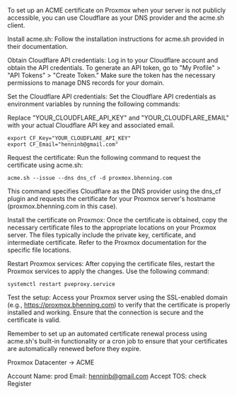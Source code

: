 To set up an ACME certificate on Proxmox when your server is not publicly accessible, you can use Cloudflare as your DNS provider and the acme.sh client.

Install acme.sh: Follow the installation instructions for acme.sh provided in their documentation.

Obtain Cloudflare API credentials: Log in to your Cloudflare account and obtain the API credentials. To generate an API token, go to "My Profile" > "API Tokens" > "Create Token." Make sure the token has the necessary permissions to manage DNS records for your domain.

Set the Cloudflare API credentials: Set the Cloudflare API credentials as environment variables by running the following commands:

Replace "YOUR_CLOUDFLARE_API_KEY" and "YOUR_CLOUDFLARE_EMAIL" with your actual Cloudflare API key and associated email.
```
export CF_Key="YOUR_CLOUDFLARE_API_KEY"
export CF_Email="henninb@gmail.com"
```


Request the certificate: Run the following command to request the certificate using acme.sh:

```
acme.sh --issue --dns dns_cf -d proxmox.bhenning.com
```

This command specifies Cloudflare as the DNS provider using the dns_cf plugin and requests the certificate for your Proxmox server's hostname (proxmox.bhenning.com in this case).

Install the certificate on Proxmox: Once the certificate is obtained, copy the necessary certificate files to the appropriate locations on your Proxmox server. The files typically include the private key, certificate, and intermediate certificate. Refer to the Proxmox documentation for the specific file locations.

Restart Proxmox services: After copying the certificate files, restart the Proxmox services to apply the changes. Use the following command:

```
systemctl restart pveproxy.service
```

Test the setup: Access your Proxmox server using the SSL-enabled domain (e.g., https://proxmox.bhenning.com) to verify that the certificate is properly installed and working. Ensure that the connection is secure and the certificate is valid.

Remember to set up an automated certificate renewal process using acme.sh's built-in functionality or a cron job to ensure that your certificates are automatically renewed before they expire.


Proxmox
Datacenter -> ACME

Account Name: prod
Email: henninb@gmail.com
Accept TOS: check
Register
